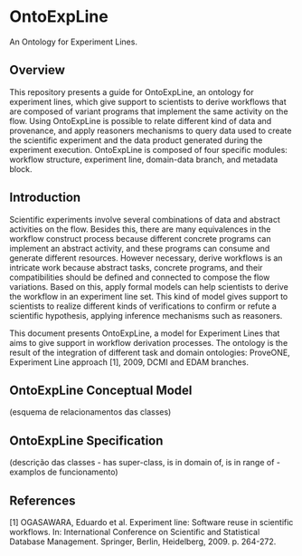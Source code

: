 # OntoExpLine
An Ontology for Experiment Lines.

## Overview

This repository presents a guide for OntoExpLine, an ontology for experiment lines, which give support to scientists to derive workflows that are composed of variant programs that implement the same activity on the flow.
Using OntoExpLine is possible to relate different kind of data and provenance, and apply reasoners mechanisms to query data used to create the scientific experiment and the data product generated during the experiment execution. OntoExpLine is composed of four specific modules: workflow structure, experiment line, domain-data branch, and metadata block.


## Introduction

Scientific experiments involve several combinations of data and abstract activities on the flow. Besides this, there are many equivalences in the workflow construct process because different concrete programs can implement an abstract activity, and these programs can consume and generate different resources. However necessary, derive workflows is an intricate work because abstract tasks, concrete programs, and their compatibilities should be defined and connected to compose the flow variations. Based on this, apply formal models can help scientists to derive the workflow in an experiment line set. This kind of model gives support to scientists to realize different kinds of verifications to confirm or refute a scientific hypothesis, applying inference  mechanisms such as reasoners.

This document presents OntoExpLine, a model for Experiment Lines that aims to give support in workflow derivation processes. The ontology is the result of the integration of different task and domain ontologies: ProveONE, Experiment Line approach [1], 2009, DCMI and EDAM branches.

## OntoExpLine Conceptual Model 
(esquema de relacionamentos das classes)
## OntoExpLine Specification
(descrição das classes - has super-class, is in domain of, is in range of - examplos de funcionamento)

## References

[1] OGASAWARA, Eduardo et al. Experiment line: Software reuse in scientific workflows. In: International Conference on Scientific and Statistical Database Management. Springer, Berlin, Heidelberg, 2009. p. 264-272.
